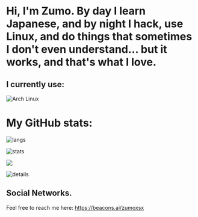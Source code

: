 # Hi, I'm Zumo. By day I learn Japanese, and by night I hack, use Linux, and do things that sometimes I don't even understand... but it works, and that's what I love.

## I currently use:
![Arch Linux](https://img.shields.io/badge/ArchLinux%20OS-0CC1F3?style=for-the-badge&logo=archlinux&logoColor=white)

# My GitHub stats:
![langs](https://github-readme-stats.vercel.app/api/top-langs/?username=Zumoxsx&hide_border=true&layout=compact&card_width=350&theme=tokyonight&hide")

![stats](https://github-profile-summary-cards.vercel.app/api/cards/stats?username=Zumoxsx&layout=compact&card_width=350&theme=tokyonight)

![](https://github-readme-streak-stats.herokuapp.com/?user=Zumoxsx&hide_border=true&layout=compact&card_width=350&theme=tokyonight)

![details](https://github-profile-summary-cards.vercel.app/api/cards/profile-details?username=Zumoxsx&theme=tokyonight) 


##  Social Networks.
Feel free to reach me here:
https://beacons.ai/zumoxsx
